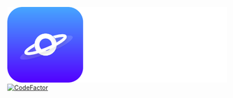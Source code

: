 ![main logo](https://github.com/Nanobyte-org/.github/blob/main/Assets/Group-13.png)
[![CodeFactor](https://www.codefactor.io/repository/github/nanobyte-org/space/badge)](https://www.codefactor.io/repository/github/nanobyte-org/space)
